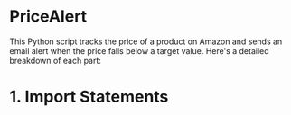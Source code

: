 # PriceAlert
This Python script tracks the price of a product on Amazon and sends an email alert when the price falls below a target value. Here's a detailed breakdown of each part:
# 1. Import Statements
